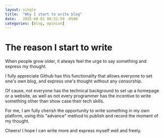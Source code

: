 ```yaml
---
layout: single
title:  "Why I start to write blog"
date:   2025-08-01 00:31:59 -0500
categories: [blog, opinion]
---
```


# The reason I start to write

When people grow older, it always feel the urge to say something and express my thought.

I fully appreciate Github has this functionality that allows everyone to set one's own blog, and express one's thought without any censorship.

Of cause, not everyone has the technical background to set up a homepage or a website, as well as not every programmer has the incentive to write something other than show case their tech skills.

For me, I am fully cherish the opportunity to write something in my own platform, using this "advance" method to publish and record the moment of my thought.

Cheers! I hope I can write more and express myself well and freely.